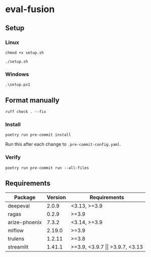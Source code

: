 # eval-fusion

## Setup

### Linux
`chmod +x setup.sh`

`./setup.sh`

### Windows
`.\setup.ps1`

## Format manually
`ruff check . --fix`

### Install
`poetry run pre-commit install`

Run this after each change to `.pre-commit-config.yaml`.

### Verify
`poetry run pre-commit run --all-files`

## Requirements
| Package         | Version   | Requirements                                          |
|-----------------|-----------|-------------------------------------------------------|
| deepeval        | 2.0.9     | <3.13, >=3.9                                          |
| ragas           | 0.2.9     | >=3.9                                                 |
| arize-phoenix   | 7.3.2     | <3.14, >=3.9                                          |
| mlflow          | 2.19.0    | >=3.9                                                 |
| trulens         | 1.2.11    | >=3.8                                                 |
| streamlit       | 1.41.1    | >=3.9, <3.9.7 \|\| >3.9.7, <3.13                      |